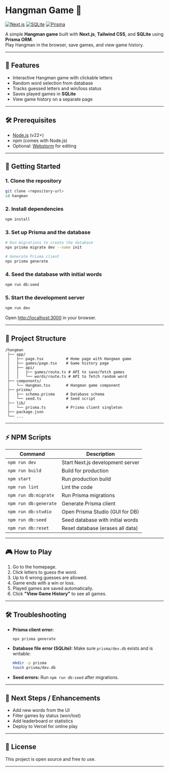 # Hangman Game 🎯

[![Next.js](https://img.shields.io/badge/Next.js-14-black?style=flat-square&logo=next.js)](https://nextjs.org/) 
[![SQLite](https://img.shields.io/badge/SQLite-3.38.0-blue?style=flat-square&logo=sqlite)](https://www.sqlite.org/) 
[![Prisma](https://img.shields.io/badge/Prisma-6.18.0-2bbc8a?style=flat-square&logo=prisma)](https://www.prisma.io/)

A simple **Hangman game** built with **Next.js**, **Tailwind CSS**, and **SQLite** using **Prisma ORM**.  
Play Hangman in the browser, save games, and view game history.

---

## 🚀 Features

- Interactive Hangman game with clickable letters  
- Random word selection from database  
- Tracks guessed letters and win/loss status  
- Saves played games in **SQLite**  
- View game history on a separate page  

---

## 🛠 Prerequisites

- [Node.js](https://nodejs.org/) (v22+)  
- npm (comes with Node.js)  
- Optional: [Webstorm](https://www.jetbrains.com/fr-fr/webstorm/) for editing  

---

## 🎯 Getting Started

### 1. Clone the repository

```bash
git clone <repository-url>
cd hangman
````

### 2. Install dependencies

```bash
npm install
```

### 3. Set up Prisma and the database

```bash
# Run migrations to create the database
npx prisma migrate dev --name init

# Generate Prisma client
npx prisma generate
```

### 4. Seed the database with initial words

```bash
npm run db:seed
```

### 5. Start the development server

```bash
npm run dev
```

Open [http://localhost:3000](http://localhost:3000) in your browser.

---

## 📂 Project Structure

```
/hangman
 ├── app/
 │   ├── page.tsx          # Home page with Hangman game
 │   ├── games/page.tsx    # Game history page
 │   ├── api/
 │   │   ├── games/route.ts # API to save/fetch games
 │   │   └── words/route.ts # API to fetch random word
 ├── components/
 │   └── Hangman.tsx       # Hangman game component
 ├── prisma/
 │   ├── schema.prisma     # Database schema
 │   └── seed.ts           # Seed script
 ├── lib/
 │   └── prisma.ts         # Prisma client singleton
 ├── package.json
 └── ...
```

---

## ⚡ NPM Scripts

| Command               | Description                      |
| --------------------- | -------------------------------- |
| `npm run dev`         | Start Next.js development server |
| `npm run build`       | Build for production             |
| `npm start`           | Run production build             |
| `npm run lint`        | Lint the code                    |
| `npm run db:migrate`  | Run Prisma migrations            |
| `npm run db:generate` | Generate Prisma client           |
| `npm run db:studio`   | Open Prisma Studio (GUI for DB)  |
| `npm run db:seed`     | Seed database with initial words |
| `npm run db:reset`    | Reset database (erases all data) |

---

## 🎮 How to Play

1. Go to the homepage.
2. Click letters to guess the word.
3. Up to 6 wrong guesses are allowed.
4. Game ends with a win or loss.
5. Played games are saved automatically.
6. Click **"View Game History"** to see all games.

---

## 🛠 Troubleshooting

* **Prisma client error:**

  ```bash
  npx prisma generate
  ```

* **Database file error (SQLite):**
  Make sure `prisma/dev.db` exists and is writable:

  ```bash
  mkdir -p prisma
  touch prisma/dev.db
  ```

* **Seed errors:** Run `npm run db:seed` after migrations.

---

## 🌟 Next Steps / Enhancements

* Add new words from the UI
* Filter games by status (won/lost)
* Add leaderboard or statistics
* Deploy to Vercel for online play

---

## 📌 License

This project is open source and free to use.

---
